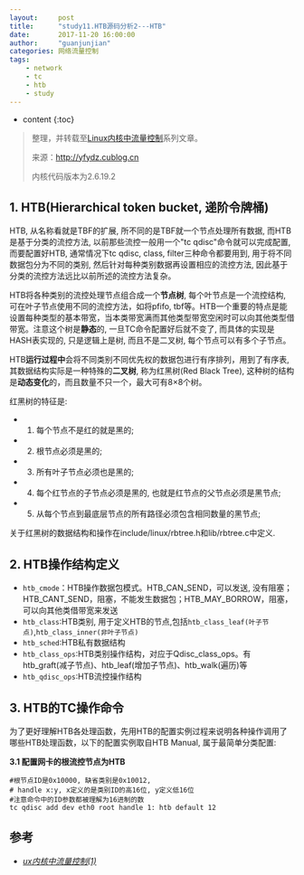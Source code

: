 ```yaml
---
layout:     post
title:      "study11.HTB源码分析2---HTB"
date:       2017-11-20 16:00:00 
author:     "guanjunjian"
categories: 网络流量控制
tags:
    - network
    - tc
    - htb
    - study
---
```


* content
{:toc}

>
> 整理，并转载至[Linux内核中流量控制](http://cxw06023273.iteye.com/blog/867318)系列文章。
>  
> 来源：http://yfydz.cublog.cn
> 
> 内核代码版本为2.6.19.2
>




## 1. HTB(Hierarchical token bucket, 递阶令牌桶)

HTB, 从名称看就是TBF的扩展, 所不同的是TBF就一个节点处理所有数据, 而HTB是基于分类的流控方法, 以前那些流控一般用一个"tc qdisc"命令就可以完成配置, 而要配置好HTB, 通常情况下tc qdisc, class, filter三种命令都要用到, 用于将不同数据包分为不同的类别, 然后针对每种类别数据再设置相应的流控方法, 因此基于分类的流控方法远比以前所述的流控方法复杂。 

HTB将各种类别的流控处理节点组合成一个**节点树**, 每个叶节点是一个流控结构, 可在叶子节点使用不同的流控方法，如将pfifo, tbf等。HTB一个重要的特点是能设置每种类型的基本带宽，当本类带宽满而其他类型带宽空闲时可以向其他类型借带宽。注意这个树是**静态**的, 一旦TC命令配置好后就不变了, 而具体的实现是HASH表实现的, 只是逻辑上是树, 而且不是二叉树, 每个节点可以有多个子节点。

HTB**运行过程中**会将不同类别不同优先权的数据包进行有序排列，用到了有序表, 其数据结构实际是一种特殊的**二叉树**, 称为红黑树(Red Black Tree), 这种树的结构是**动态变化**的，而且数量不只一个，最大可有8×8个树。

红黑树的特征是:  

* 1) 每个节点不是红的就是黑的;  
* 2) 根节点必须是黑的;  
* 3) 所有叶子节点必须也是黑的;  
* 4) 每个红节点的子节点必须是黑的, 也就是红节点的父节点必须是黑节点;  
* 5) 从每个节点到最底层节点的所有路径必须包含相同数量的黑节点;  
  
关于红黑树的数据结构和操作在include/linux/rbtree.h和lib/rbtree.c中定义.

## 2. HTB操作结构定义

* `htb_cmode`：HTB操作数据包模式。HTB_CAN_SEND，可以发送, 没有阻塞；HTB_CANT_SEND，阻塞，不能发生数据包；HTB_MAY_BORROW，阻塞，可以向其他类借带宽来发送
* `htb_class`:HTB类别, 用于定义HTB的节点,包括`htb_class_leaf(叶子节点)`,`htb_class_inner(非叶子节点)`
* `htb_sched`:HTB私有数据结构
* `htb_class_ops`:HTB类别操作结构，对应于Qdisc_class_ops。有htb_graft(减子节点)、htb_leaf(增加子节点)、htb_walk(遍历)等
* `htb_qdisc_ops`:HTB流控操作结构

## 3. HTB的TC操作命令 

为了更好理解HTB各处理函数，先用HTB的配置实例过程来说明各种操作调用了哪些HTB处理函数，以下的配置实例取自HTB Manual, 属于最简单分类配置:

**3.1 配置网卡的根流控节点为HTB**

```
#根节点ID是0x10000, 缺省类别是0x10012,  
# handle x:y, x定义的是类别ID的高16位, y定义低16位  
#注意命令中的ID参数都被理解为16进制的数
tc qdisc add dev eth0 root handle 1: htb default 12
```


## 参考

* *[ux内核中流量控制(1)](http://cxw06023273.iteye.com/blog/867318)*


